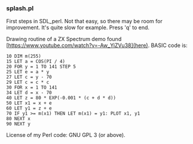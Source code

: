### splash.pl

First steps in SDL_perl. Not that easy, so there may be room for improvement. It's quite slow for example. Press 'q' to end. 

Drawing routine of a ZX Spectrum demo found [https://www.youtube.com/watch?v=-Aw_YiZVu38](here). BASIC code is:

    10 DIM m(255)
    15 LET a = COS(PI / 4)
    20 FOR y = 1 TO 141 STEP 5
    25 LET e = a * y
    27 LET c = y - 70
    29 LET c = c * c
    30 FOR x = 1 TO 141
    34 LET d = x - 70
    40 LET z = 80 * EXP(-0.001 * (c + d * d))
    50 LET x1 = x + e
    60 LET y1 = z + e
    70 IF y1 >= m(x1) THEN LET m(x1) = y1: PLOT x1, y1
    80 NEXT x
    90 NEXT y

License of my Perl code: GNU GPL 3 (or above).
